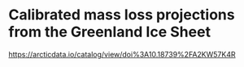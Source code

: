 # Calibrated mass loss projections from the Greenland Ice Sheet

<https://arcticdata.io/catalog/view/doi%3A10.18739%2FA2KW57K4R>
